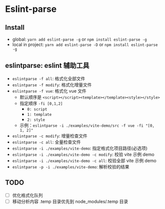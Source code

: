 # Eslint-parse

## Install
- global: `yarn add eslint-parse -g` or `npm install eslint-parse -g`
- local in project: `yarn add eslint-parse -D` or `npm install eslint-parse -g`

## eslintparse: eslint 辅助工具
- `eslintparse -f all`: 格式化全部文件
- `eslintparse -f modify`: 格式化增量文件
- `eslintparse -f vue`: 格式化 vue 文件
  - 默认顺序是 `<script></script><template></template><style></style>`
  - 指定顺序 `-fi [0,1,2]`
    - `0: script`
    - `1: template`
    - `2: style`
  - 示例：`eslintparse -i ./examples/vite-demo/src -f vue -fi "[0, 1, 2]"`
- `eslintparse -c modify`: 增量检查文件
- `eslintparse -c all`: 全量检查文件
- `eslintparse -i ./examples/vite-demo`: 指定格式化项目路径(必选项)
- `eslintparse -i ./examples/vite-demo -c modify`: 校验 vite 示例 demo
- `eslintparse -i ./examples/vite-demo -c all`: 校验全部 vite 示例 demo
- `eslintparse -p -i ./examples/vite-demo`: 解析校验的结果

## TODO
- [ ] 优化格式化队列
- [ ] 移动分析内容 .temp 目录优先到 node_modules/.temp 目录
